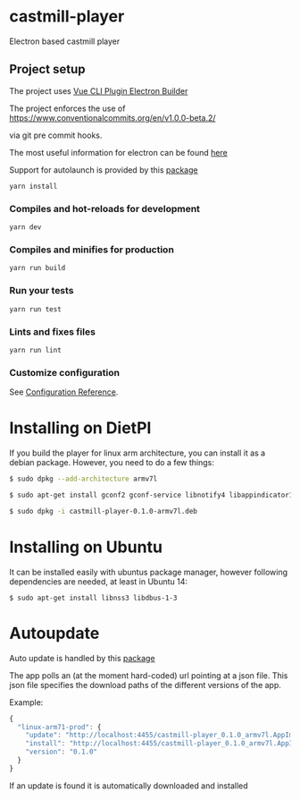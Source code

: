 # castmill-player

Electron based castmill player

## Project setup

The project uses [Vue CLI Plugin Electron Builder](https://nklayman.github.io/vue-cli-plugin-electron-builder/guide/guide.html)

The project enforces the use of 
https://www.conventionalcommits.org/en/v1.0.0-beta.2/

via git pre commit hooks.

The most useful information for electron can be found [here](https://electronjs.org/docs)


Support for autolaunch is provided by this [package](https://www.npmjs.com/package/auto-launch)


```
yarn install
```

### Compiles and hot-reloads for development

```
yarn dev
```

### Compiles and minifies for production

```
yarn run build
```

### Run your tests

```
yarn run test
```

### Lints and fixes files

```
yarn run lint
```

### Customize configuration

See [Configuration Reference](https://cli.vuejs.org/config/).


# Installing on DietPI

If you build the player for linux arm architecture, you can install it as a debian package.
However, you need to do a few things:
```bash
$ sudo dpkg --add-architecture armv7l

$ sudo apt-get install gconf2 gconf-service libnotify4 libappindicator1 libxtst6 libnss3 libxss1

$ sudo dpkg -i castmill-player-0.1.0-armv7l.deb
```

# Installing on Ubuntu

It can be installed easily with ubuntus package manager, however following dependencies are needed, at least in Ubuntu 14:
```
$ sudo apt-get install libnss3 libdbus-1-3
```

# Autoupdate

Auto update is handled by this [package](https://www.npmjs.com/package/electron-simple-updater)

The app polls an (at the moment hard-coded) url pointing at a json file. This json
file specifies the download paths of the different versions of the app.

Example:

```js
{
  "linux-arm71-prod": {
    "update": "http://localhost:4455/castmill-player_0.1.0_armv7l.AppImage",
    "install": "http://localhost:4455/castmill-player_0.1.0_armv7l.AppImage",
    "version": "0.1.0"
  }
}
```

If an update is found it is automatically downloaded and installed

